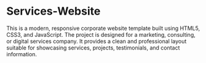 # Services-Website
This is a modern, responsive corporate website template built using HTML5, CSS3, and JavaScript. The project is designed for a marketing, consulting, or digital services company. It provides a clean and professional layout suitable for showcasing services, projects, testimonials, and contact information.
